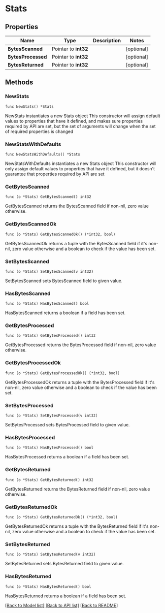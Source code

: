 # Stats

## Properties

Name | Type | Description | Notes
------------ | ------------- | ------------- | -------------
**BytesScanned** | Pointer to **int32** |  | [optional] 
**BytesProcessed** | Pointer to **int32** |  | [optional] 
**BytesReturned** | Pointer to **int32** |  | [optional] 

## Methods

### NewStats

`func NewStats() *Stats`

NewStats instantiates a new Stats object
This constructor will assign default values to properties that have it defined,
and makes sure properties required by API are set, but the set of arguments
will change when the set of required properties is changed

### NewStatsWithDefaults

`func NewStatsWithDefaults() *Stats`

NewStatsWithDefaults instantiates a new Stats object
This constructor will only assign default values to properties that have it defined,
but it doesn't guarantee that properties required by API are set

### GetBytesScanned

`func (o *Stats) GetBytesScanned() int32`

GetBytesScanned returns the BytesScanned field if non-nil, zero value otherwise.

### GetBytesScannedOk

`func (o *Stats) GetBytesScannedOk() (*int32, bool)`

GetBytesScannedOk returns a tuple with the BytesScanned field if it's non-nil, zero value otherwise
and a boolean to check if the value has been set.

### SetBytesScanned

`func (o *Stats) SetBytesScanned(v int32)`

SetBytesScanned sets BytesScanned field to given value.

### HasBytesScanned

`func (o *Stats) HasBytesScanned() bool`

HasBytesScanned returns a boolean if a field has been set.

### GetBytesProcessed

`func (o *Stats) GetBytesProcessed() int32`

GetBytesProcessed returns the BytesProcessed field if non-nil, zero value otherwise.

### GetBytesProcessedOk

`func (o *Stats) GetBytesProcessedOk() (*int32, bool)`

GetBytesProcessedOk returns a tuple with the BytesProcessed field if it's non-nil, zero value otherwise
and a boolean to check if the value has been set.

### SetBytesProcessed

`func (o *Stats) SetBytesProcessed(v int32)`

SetBytesProcessed sets BytesProcessed field to given value.

### HasBytesProcessed

`func (o *Stats) HasBytesProcessed() bool`

HasBytesProcessed returns a boolean if a field has been set.

### GetBytesReturned

`func (o *Stats) GetBytesReturned() int32`

GetBytesReturned returns the BytesReturned field if non-nil, zero value otherwise.

### GetBytesReturnedOk

`func (o *Stats) GetBytesReturnedOk() (*int32, bool)`

GetBytesReturnedOk returns a tuple with the BytesReturned field if it's non-nil, zero value otherwise
and a boolean to check if the value has been set.

### SetBytesReturned

`func (o *Stats) SetBytesReturned(v int32)`

SetBytesReturned sets BytesReturned field to given value.

### HasBytesReturned

`func (o *Stats) HasBytesReturned() bool`

HasBytesReturned returns a boolean if a field has been set.


[[Back to Model list]](../README.md#documentation-for-models) [[Back to API list]](../README.md#documentation-for-api-endpoints) [[Back to README]](../README.md)


